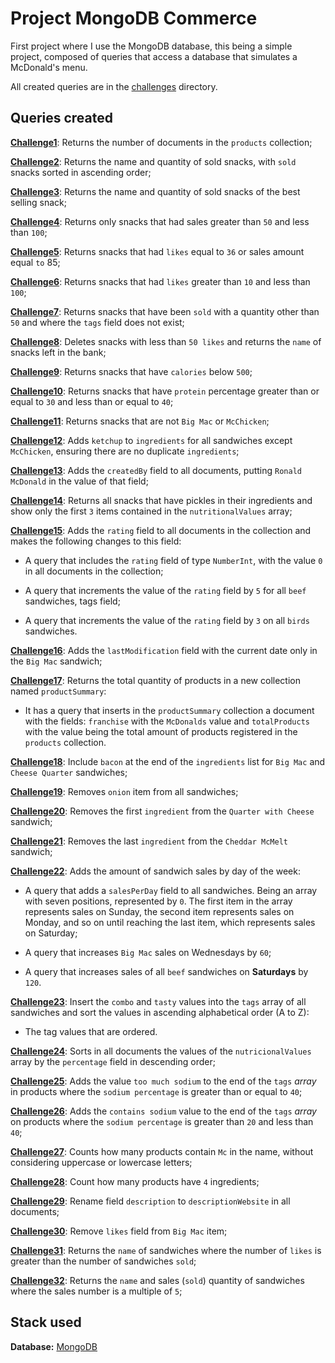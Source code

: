 # Project MongoDB Commerce

First project where I use the MongoDB database, this being a simple project, composed of queries that access a database that simulates a McDonald's menu.

All created queries are in the [challenges](./challenges/) directory.

## Queries created

[**Challenge1**](./challenges/challenge1.js): Returns the number of documents in the `products` collection;

[**Challenge2**](./challenges/challenge2.js): Returns the name and quantity of sold snacks, with `sold` snacks sorted in ascending order;

[**Challenge3**](./challenges/challenge3.js): Returns the name and quantity of sold snacks of the best selling snack;

[**Challenge4**](./challenges/challenge4.js): Returns only snacks that had sales greater than `50` and less than `100`;

[**Challenge5**](./challenges/challenge5.js): Returns snacks that had `likes` equal to `36` or sales amount equal `to` 85;

[**Challenge6**](./challenges/challenge6.js): Returns snacks that had `likes` greater than `10` and less than `100`;

[**Challenge7**](./challenges/challenge7.js): Returns snacks that have been `sold` with a quantity other than `50` and where the `tags` field does not exist;
 
[**Challenge8**](./challenges/challenge8.js): Deletes snacks with less than `50 likes` and returns the `name` of snacks left in the bank;

[**Challenge9**](./challenges/challenge9.js): Returns snacks that have `calories` below `500`;

[**Challenge10**](./challenges/challenge10.js): Returns snacks that have `protein` percentage greater than or equal to `30` and less than or equal to `40`;

[**Challenge11**](./challenges/challenge11.js): Returns snacks that are not `Big Mac` or `McChicken`;

[**Challenge12**](./challenges/challenge12.js): Adds `ketchup` to `ingredients` for all sandwiches except `McChicken`, ensuring there are no duplicate `ingredients`;

[**Challenge13**](./challenges/challenge13.js): Adds the `createdBy` field to all documents, putting `Ronald McDonald` in the value of that field;

[**Challenge14**](./challenges/challenge14.js): Returns all snacks that have pickles in their ingredients and show only the first `3` items contained in the `nutritionalValues` array;

[**Challenge15**](./challenges/challenge15.js): Adds the `rating` field to all documents in the collection and makes the following changes to this field:

- A query that includes the `rating` field of type `NumberInt`, with the value `0` in all documents in the collection;

- A query that increments the value of the `rating` field by `5` for all `beef` sandwiches, tags field;

- A query that increments the value of the `rating` field by `3` on all `birds` sandwiches.

[**Challenge16**](./challenges/challenge16.js): Adds the `lastModification` field with the current date only in the `Big Mac` sandwich;

[**Challenge17**](./challenges/challenge17.js): Returns the total quantity of products in a new collection named `productSummary`:

- It has a query that inserts in the `productSummary` collection a document with the fields: `franchise` with the `McDonalds` value and `totalProducts` with the value being the total amount of products registered in the `products` collection.

[**Challenge18**](./challenges/challenge18.js): Include `bacon` at the end of the `ingredients` list for `Big Mac` and `Cheese Quarter` sandwiches;

[**Challenge19**](./challenges/challenge19.js): Removes `onion` item from all sandwiches;

[**Challenge20**](./challenges/challenge20.js): Removes the first `ingredient` from the `Quarter with Cheese` sandwich;

[**Challenge21**](./challenges/challenge21.js): Removes the last `ingredient` from the `Cheddar McMelt` sandwich;

[**Challenge22**](./challenges/challenge22.js): Adds the amount of sandwich sales by day of the week:

- A query that adds a `salesPerDay` field to all sandwiches. Being an array with seven positions, represented by `0`. The first item in the array represents sales on Sunday, the second item represents sales on Monday, and so on until reaching the last item, which represents sales on Saturday;

- A query that increases `Big Mac` sales on Wednesdays by `60`;

- A query that increases sales of all `beef` sandwiches on **Saturdays** by `120`.

[**Challenge23**](./challenges/challenge23.js): Insert the `combo` and `tasty` values into the `tags` array of all sandwiches and sort the values in ascending alphabetical order (A to Z):
- The tag values that are ordered.

[**Challenge24**](./challenges/challenge24.js): Sorts in all documents the values of the `nutricionalValues` array by the `percentage` field in descending order;

[**Challenge25**](./challenges/challenge25.js): Adds the value `too much sodium` to the end of the `tags` *array* in products where the `sodium percentage` is greater than or equal to `40`;

[**Challenge26**](./challenges/challenge26.js): Adds the `contains sodium` value to the end of the `tags` *array* on products where the `sodium percentage` is greater than `20` and less than `40`;

[**Challenge27**](./challenges/challenge27.js): Counts how many products contain `Mc` in the name, without considering uppercase or lowercase letters;

[**Challenge28**](./challenges/challenge28.js): Count how many products have `4` ingredients;

[**Challenge29**](./challenges/challenge29.js): Rename field `description` to `descriptionWebsite` in all documents;

[**Challenge30**](./challenges/challenge30.js): Remove `likes` field from `Big Mac` item;

[**Challenge31**](./challenges/challenge31.js): Returns the `name` of sandwiches where the number of `likes` is greater than the number of sandwiches `sold`;

[**Challenge32**](./challenges/challenge32.js): Returns the `name` and sales (`sold`) quantity of sandwiches where the sales number is a multiple of `5`;

## Stack used

**Database:** [MongoDB](https://www.mongodb.com/)

